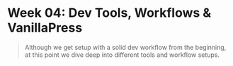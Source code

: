 # Week 04: Dev Tools, Workflows & VanillaPress

> Although we get setup with a solid dev workflow from the beginning, at this point we dive deep into different tools and workflow setups.